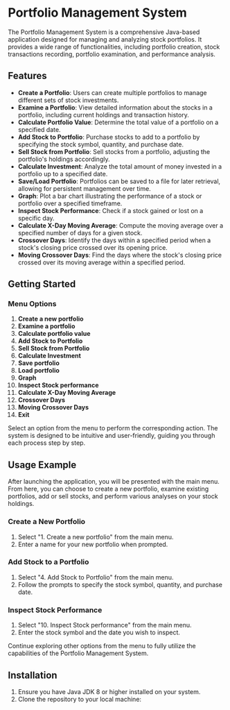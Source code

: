# Portfolio Management System

The Portfolio Management System is a comprehensive Java-based application designed for managing and analyzing stock portfolios. It provides a wide range of functionalities, including portfolio creation, stock transactions recording, portfolio examination, and performance analysis.

## Features

- **Create a Portfolio**: Users can create multiple portfolios to manage different sets of stock investments.
- **Examine a Portfolio**: View detailed information about the stocks in a portfolio, including current holdings and transaction history.
- **Calculate Portfolio Value**: Determine the total value of a portfolio on a specified date.
- **Add Stock to Portfolio**: Purchase stocks to add to a portfolio by specifying the stock symbol, quantity, and purchase date.
- **Sell Stock from Portfolio**: Sell stocks from a portfolio, adjusting the portfolio's holdings accordingly.
- **Calculate Investment**: Analyze the total amount of money invested in a portfolio up to a specified date.
- **Save/Load Portfolio**: Portfolios can be saved to a file for later retrieval, allowing for persistent management over time.
- **Graph**: Plot a bar chart illustrating the performance of a stock or portfolio over a specified timeframe.
- **Inspect Stock Performance**: Check if a stock gained or lost on a specific day.
- **Calculate X-Day Moving Average**: Compute the moving average over a specified number of days for a given stock.
- **Crossover Days**: Identify the days within a specified period when a stock's closing price crossed over its opening price.
- **Moving Crossover Days**: Find the days where the stock's closing price crossed over its moving average within a specified period.

## Getting Started

### Menu Options

1. **Create a new portfolio**
2. **Examine a portfolio**
3. **Calculate portfolio value**
4. **Add Stock to Portfolio**
5. **Sell Stock from Portfolio**
6. **Calculate Investment**
7. **Save portfolio**
8. **Load portfolio**
9. **Graph**
10. **Inspect Stock performance**
11. **Calculate X-Day Moving Average**
12. **Crossover Days**
13. **Moving Crossover Days**
14. **Exit**

Select an option from the menu to perform the corresponding action. The system is designed to be intuitive and user-friendly, guiding you through each process step by step.

## Usage Example

After launching the application, you will be presented with the main menu. From here, you can choose to create a new portfolio, examine existing portfolios, add or sell stocks, and perform various analyses on your stock holdings.

### Create a New Portfolio

1. Select "1. Create a new portfolio" from the main menu.
2. Enter a name for your new portfolio when prompted.

### Add Stock to a Portfolio

1. Select "4. Add Stock to Portfolio" from the main menu.
2. Follow the prompts to specify the stock symbol, quantity, and purchase date.

### Inspect Stock Performance

1. Select "10. Inspect Stock performance" from the main menu.
2. Enter the stock symbol and the date you wish to inspect.

Continue exploring other options from the menu to fully utilize the capabilities of the Portfolio Management System.
## Installation

1. Ensure you have Java JDK 8 or higher installed on your system.
2. Clone the repository to your local machine:

